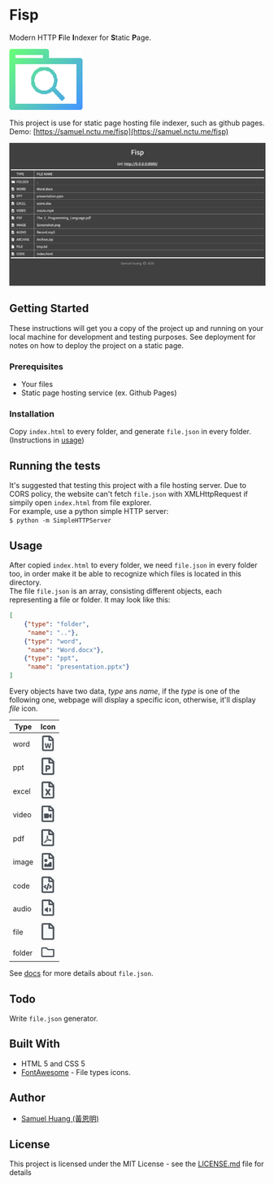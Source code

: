 # Fisp

Modern HTTP **F**ile **I**ndexer for **S**tatic **P**age.


![Icon](images/logo.png)

This project is use for static page hosting file indexer, such as github pages.  
Demo: [https://samuel.nctu.me/fisp](https://samuel.nctu.me/fisp)

![Screenshot](images/demo.png)

## Getting Started

These instructions will get you a copy of the project up and running on your local machine for development and testing purposes. See deployment for notes on how to deploy the project on a static page.

### Prerequisites
- Your files
- Static page hosting service (ex. Github Pages)

### Installation
Copy `index.html` to every folder,
and generate `file.json` in every folder. (Instructions in [usage](#usage))

## Running the tests
It's suggested that testing this project with a file hosting server. Due to CORS policy, the website can't fetch `file.json` with XMLHttpRequest if simpily open `index.html` from file explorer.  
For example, use a python simple HTTP server:  
`$ python -m SimpleHTTPServer`

## Usage
After copied `index.html` to every folder, we need `file.json` in every folder too, in order make it be able to recognize which files is located in this directory.  
The file `file.json` is an array, consisting different objects, each representing a file or folder. It may look like this:  
```json
[
    {"type": "folder",
     "name": ".."},
    {"type": "word",
     "name": "Word.docx"},
    {"type": "ppt",
     "name": "presentation.pptx"}
]
```
Every objects have two data, *type* ans *name*, if the *type* is one of the following one, webpage will display a specific icon, otherwise, it'll display *file* icon.

| Type | Icon |
| ------ | ----------- |
| word | <img src="images/word.png" width="30"> |
| ppt | <img src="images/ppt.png" width="30"> |
| excel | <img src="images/excel.png" width="30"> |
| video | <img src="images/video.png" width="30"> |
| pdf | <img src="images/pdf.png" width="30"> |
| image | <img src="images/image.png" width="30"> |
| code | <img src="images/code.png" width="30"> |
| audio | <img src="images/audio.png" width="30"> |
| file | <img src="images/file.png" width="30"> |
| folder | <img src="images/folder.png" width="30"> |

See [docs](https://github.com/samuel21119/fisp/tree/master/docs) for more details about `file.json`.


## Todo
Write `file.json` generator.

## Built With

* HTML 5 and CSS 5
* [FontAwesome](https://fontawesome.com/) - File types icons.

## Author

* [Samuel Huang (黃恩明)](https://samuel.nctu.me)

## License

This project is licensed under the MIT License - see the [LICENSE.md](LICENSE.md) file for details

















